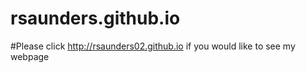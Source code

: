# rsaunders.github.io

#Please click http://rsaunders02.github.io if you would like to see my webpage
